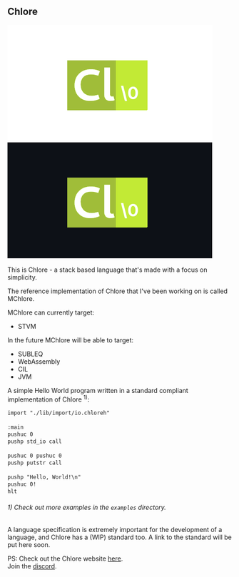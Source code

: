 Chlore
----

![Chlore logo](./chlore-logo-github-light.png#gh-light-mode-only)
![Chlore logo](./chlore-logo-github-dark.png#gh-dark-mode-only)

This is Chlore - a stack based language that's made with a focus on simplicity.

The reference implementation of Chlore that I've been working on is called MChlore.

MChlore can currently target:
- STVM

In the future MChlore will be able to target:
- SUBLEQ
- WebAssembly
- CIL
- JVM

A simple Hello World program written in a standard compliant implementation of Chlore <sup>1)</sup>:

````
import "./lib/import/io.chloreh"

:main
pushuc 0
pushp std_io call

pushuc 0 pushuc 0
pushp putstr call

pushp "Hello, World!\n"
pushuc 0!
hlt
````

###### 1) Check out more examples in the `examples` directory. ######

A language specification is extremely important for the development of a language, and Chlore has a (WIP) standard too. A link to the standard will be put here soon.

PS: Check out the Chlore website [here](https://trap-representation.github.io/Chlore/).  
Join the [discord](https://discord.gg/5FCpR5eZyp).
